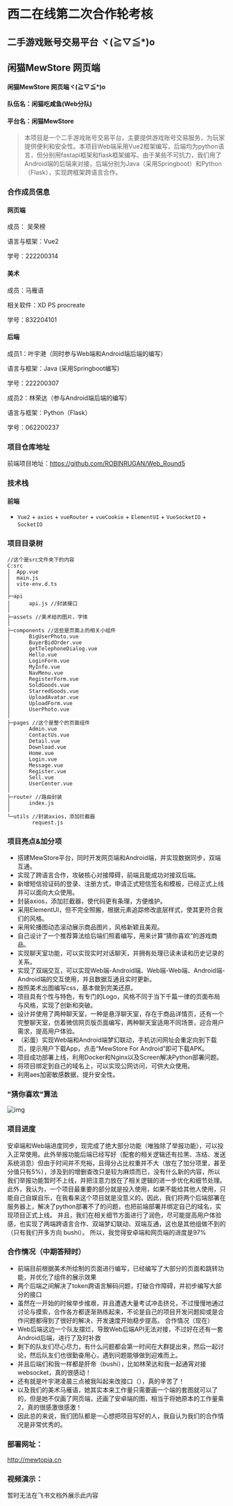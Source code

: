 # 西二在线第二次合作轮考核

## 二手游戏账号交易平台 ヾ(≧▽≦*)o

## 闲猫MewStore 网页端

#### 闲猫MewStore 网页端ヾ(≧▽≦*)o

#### 队伍名：闲猫吃咸鱼(Web分队)

#### 平台名：闲猫MewStore

> 本项目是一个二手游戏账号交易平台，主要提供游戏账号交易服务，为玩家提供便利和安全性。本项目Web端采用Vue2框架编写，后端均为python语言，但分别用fastapi框架和flask框架编写。由于某些不可抗力，我们用了Android端的后端来对接，后端分别为Java（采用Springboot）和Python（Flask），实现跨框架跨语言合作。  

### 合作成员信息

#### 网页端

成员： 吴荣榜

语言与框架：Vue2

学号：222200314

#### 美术

成员：马雁语

相关软件：XD PS procreate

学号：832204101

#### 后端

成员1：叶宇滟（同时参与Web端和Android端后端的编写）

语言与框架：Java (采用Springboot编写)

学号：222200307

成员2：林荣达（参与Android端后端的编写）

语言与框架：Python（Flask）

学号：062200237

###  项目仓库地址

前端项目地址：https://github.com/ROBINRUGAN/Web_Round5

### 技术栈

#### 前端

- `Vue2` + `axios` + `vueRouter` + `vueCookie` + `ElementUI` + `VueSocketIO` + `SocketIO`

### 项目目录树

```
//这个是src文件夹下的内容
C:src 
│  App.vue
│  main.js
│  vite-env.d.ts
│
├─api
│      api.js //封装接口
│
├─assets //美术给的图片，字体
│
├─components //这些是页面上的相关小组件
│      BigUserPhoto.vue
│      BuyerBidOrder.vue
│      getTelephoneDialog.vue
│      Hello.vue
│      LoginForm.vue
│      MyInfo.vue
│      NavMenu.vue
│      RegisterForm.vue
│      SoldGoods.vue
│      StarredGoods.vue
│      UploadAvatar.vue
│      UploadForm.vue
│      UserPhoto.vue
│
├─pages //这个是整个的页面组件
│      Admin.vue
│      ContactUs.vue
│      Detail.vue
│      Download.vue
│      Home.vue
│      Login.vue
│      Message.vue
│      Register.vue
│      Sell.vue
│      UserCenter.vue
│
├─router //路由封装
│      index.js
│
└─utils //封装axios，添加拦截器
        request.js
```

### 项目亮点&加分项

- 搭建MewStore平台，同时开发网页端和Android端，并实现数据同步，双端互通。
- 实现了跨语言合作，攻破核心对接障碍，前端且能成功对接双后端。
- 新增短信验证码的登录、注册方式，申请正式短信签名和模板，已经正式上线并可以面向大众使用。
- 封装axios，添加拦截器，使代码更有条理，方便维护。
- 采用ElementUI，但不完全照搬，根据元素追踪修改底层样式，使其更符合我们的风格。
- 采用轮播图动态滚动展示商品图片，风格新颖且美观。
- 自己设计了一个推荐算法给后端们照着编写，用来计算“猜你喜欢”的游戏商品。
- 实现聊天室功能，可以实现实时对话聊天，并拥有处理已读未读和历史记录的关系。
- 实现了双端交互，可以实现Web端-Android端、Web端-Web端、Android端-Android端的交互使用，并且数据互通且实时更新。
- 按照美术出图编写css，基本做到完美还原。
- 项目具有个性与特色，有专门的Logo，风格不同于当下千篇一律的页面布局与风格，实现了创新和突破。
- 设计并使用了两种聊天室，一种是悬浮聊天室，存在于商品详情页，还有一个完整聊天室，仿着微信网页版页面编写，两种聊天室适用不同场景，迎合用户需求，提高用户体验。
- （彩蛋）实现Web端和Android端梦幻联动，手机访问网址会重定向到下载页，提示用户下载App，点击“MewStore For Android”即可下载APK。
- 项目成功部署上线，利用Docker和Nginx以及Screen解决Python部署问题。
- 将项目绑定到自己的域名上，可以实现公网访问，可供大众使用。
- 利用aes加密敏感数据，提升安全性。

### "猜你喜欢"算法

![img](https://github.com/ROBINRUGAN/ROBINRUGAN/blob/main/assets/output.png)

### 项目进度

安卓端和Web端进度同步，现完成了绝大部分功能（唯独除了举报功能），可以投入正常使用。此外举报功能后端已经写好（配套的相关逻辑还有拉黑、冻结、发送系统消息）但由于时间并不充裕，且得分占比权重并不大（放在了加分项里，甚至分值只有5%），涉及到的增删查改只是较为麻烦而已，没有什么新的内容，所以我们举报功能暂时不上线，并把注意力放在了相关逻辑的进一步优化和细节处理。
此外，我认为，一个项目最重要的部分就是投入使用，如果不能给其他人使用，只能自己自娱自乐，在我看来这个项目就是没意义的。因此，我们将两个后端部署在服务器上，解决了python部署不了的问题，也把前端部署并绑定自己的域名，实现项目正式上线。
并且，我们在相关细节方面进行了润色，尽可能提高用户体验感，也实现了两端跨语言合作、双端梦幻联动、双端互通，这也是其他组做不到的（只有我们开多方向 bushi）。
所以，我觉得安卓端和网页端的进度是97%

### 合作情况（中期答辩时）

- 前端目前根据美术所绘制的页面进行编写，已经编写了大部分的页面和跳转功能，并优化了组件的展示效果
- 两个后端之间解决了token跨语言解码问题，打破合作障碍，并初步编写大部分的接口
- 虽然在一开始的时候举步维艰，并且遭遇大量考试冲击挤兑，不过慢慢地通过讨论与摸索，合作各方都逐渐熟练起来，不论是自己的项目开发问题抑或是合作问题都得到了很好的解决，开发速度开始稳步提高。
  合作情况（现在）
- Web后端这边一个队友摆烂，导致Web后端API无法对接，不过好在还有一套Android后端，进行了及时补救
- 剩下的队友们尽心尽力，有什么问题都会第一时间在大群提出来，然后一起讨论，然后队友们也很勤奋用心，遇到问题能够做到迎难而上。
- 并且后端们和我一样都是肝帝（bushi），比如林荣达和我一起通宵对接websocket，真的很感动！
- 还有就是叶宇滟凌晨三点被我叫起来改接口（），真的辛苦了！
- 以及我们的美术马雁语，她其实本来工作量只需要画一个端的套图就可以了的，但是她不仅画了网页端，还画了安卓端的图，相当于将她原本的工作量乘2，真的很感激很感激！
- 因此总的来说，我们团队都是一心想把项目写好的人，我自认为我们的合作情况是非常优秀的。

### 部署网址：

http://mewtopia.cn

### 视频演示：

暂时无法在飞书文档外展示此内容
